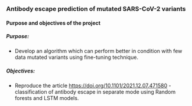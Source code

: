 ### Antibody escape prediction of mutated SARS-CoV-2 variants 
#### Purpose and objectives of the project
##### Purpose:
* Develop an algorithm which can perform better in condition with few data mutated variants using fine-tuning technique.
##### Objectives:
* Reproduce the article https://doi.org/10.1101/2021.12.07.471580 - classification of antibody escape in separate mode using Random forests and LSTM models.

